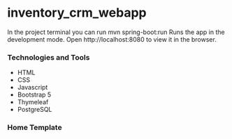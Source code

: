 # inventory_crm_webapp
In the project terminal you can run 
mvn spring-boot:run 
Runs the app in the development mode.
Open http://localhost:8080 to view it in the browser.
<h3>Technologies and Tools</h3>
<ul>
  <li>HTML</li>
  <li>CSS</li>
  <li>Javascript</li>
  <li>Bootstrap 5</li>
  <li>Thymeleaf</li>
  <li>PostgreSQL</li>
</ul>
<h3>Home Template</h3>

